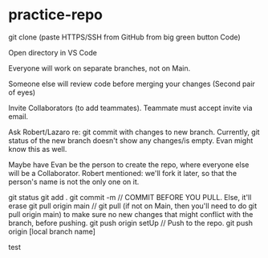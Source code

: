 # practice-repo

git clone (paste HTTPS/SSH from GitHub from big green button Code)

Open directory in VS Code

Everyone will work on separate branches, not on Main.

Someone else will review code before merging your changes (Second pair of eyes)

Invite Collaborators (to add teammates). Teammate must accept invite via email.

Ask Robert/Lazaro re: git commit with changes to new branch. Currently, git status of the new branch doesn't show any changes/is empty. Evan might know this as well.

Maybe have Evan be the person to create the repo, where everyone else will be a Collaborator. Robert mentioned: we'll fork it later, so that the person's name is not the only one on it.

git status
git add .
git commit -m  // COMMIT BEFORE YOU PULL. Else, it'll erase
git pull origin main // git pull (if not on Main, then you'll need to do git pull origin main) to make sure no new changes that might conflict with the branch, before pushing.
git push origin setUp // Push to the repo. git push origin [local branch name]

test